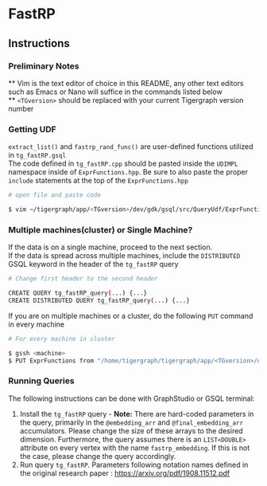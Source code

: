 # FastRP
## Instructions

### Preliminary Notes
**  Vim is the text editor of choice in this README, any other text editors such as Emacs or Nano will suffice in the commands listed below 
\
**  `<TGversion>` should be replaced with your current Tigergraph version number


### Getting UDF
`extract_list()` and `fastrp_rand_func()` are user-defined functions utilized in `tg_fastRP.gsql` \
The code defined in `tg_fastRP.cpp` should be pasted inside the `UDIMPL` namespace inside of `ExprFunctions.hpp`. Be sure to also paste the proper `include` statements at the top of the `ExprFunctions.hpp`
```bash
# open file and paste code

$ vim ~/tigergraph/app/<TGversion>/dev/gdk/gsql/src/QueryUdf/ExprFunctions.hpp
```

### Multiple machines(cluster) or Single Machine?
If the data is on a single machine, proceed to the next section.
\
If the data is spread across multiple machines, include the `DISTRIBUTED` GSQL keyword in the header of the `tg_fastRP` query 
```bash
# Change first header to the second header

CREATE QUERY tg_fastRP_query(...) {...}         
CREATE DISTRIBUTED QUERY tg_fastRP_query(...) {...}
```

If you are on multiple machines or a cluster, do the following `PUT` command in every machine
```bash
# For every machine in cluster  

$ gssh <machine>
$ PUT ExprFunctions from "/home/tigergraph/tigergraph/app/<TGversion>/dev/gdk/gsql/src/QueryUdf/ExprFunctions.hpp"
```

### Running Queries
The following instructions can be done with GraphStudio or GSQL terminal:
1. Install the `tg_fastRP` query - **Note:** There are hard-coded parameters in the query, primarily in the ```@embedding_arr``` and ```@final_embedding_arr``` accumulators. Please change the size of these arrays to the desired dimension. Furthermore, the query assumes there is an ```LIST<DOUBLE>``` attribute on every vertex with the name `fastrp_embedding`. If this is not the case, please change the query accordingly.
2. Run query `tg_fastRP`. Parameters following notation names defined in the original research paper : https://arxiv.org/pdf/1908.11512.pdf
